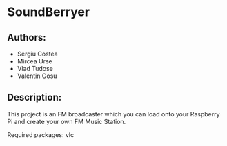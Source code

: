 SoundBerryer
===========

Authors:
----------

- Sergiu Costea
- Mircea Urse
- Vlad Tudose
- Valentin Gosu

Description:
----------

This project is an FM broadcaster which you can load onto your Raspberry Pi and create your own FM Music Station.


Required packages:
vlc
